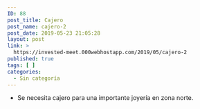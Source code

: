 ```yaml
---
ID: 88
post_title: Cajero
post_name: cajero-2
post_date: 2019-05-23 21:05:28
layout: post
link: >
  https://invested-meet.000webhostapp.com/2019/05/cajero-2
published: true
tags: [ ]
categories:
  - Sin categoría
---
```

<ul>
	<li>Se necesita cajero para una importante joyería en zona norte.</li>
</ul>